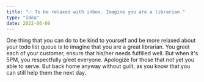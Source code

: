 ```yaml
---
title: "✅ To be relaxed with inbox. Imagine you are a librarian."
type: "idea"
date: 2022-06-09
---
```


One thing that you can do to be kind to yourself and be more relaxed about your todo list queue is to imagine that you are a great librarian. You greet each of your customer, ensure that his/her needs fulfilled well. But when it's 5PM, you respectfully greet everyone. Apologize for those that not yet you able to serve. But back home anyway without guilt, as you know that you can still help them the next day.